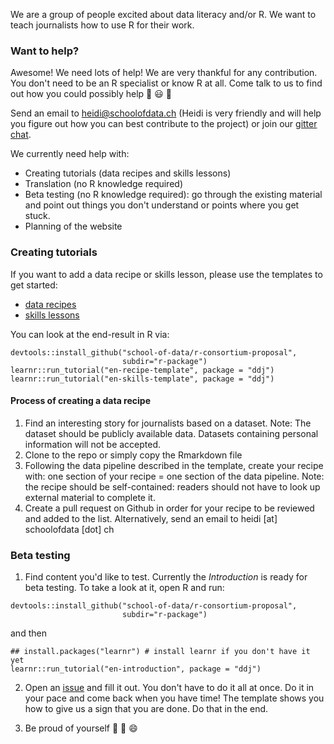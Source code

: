 We are a group of people excited about data literacy and/or R. We want to teach journalists how to use R for their work.

### Want to help?
Awesome! We need lots of help!
We are very thankful for any contribution. You don't need to be an R specialist or know R at all. 
Come talk to us to find out how you could possibly help :cake: :smiley: :clap:
 
Send an email to heidi@schoolofdata.ch (Heidi is very friendly and will help you figure out how you 
can best contribute to the project) or join our [gitter chat](https://gitter.im/school-of-data/r-consortium-proposal).
 
We currently need help with:
 
 - Creating tutorials (data recipes and skills lessons)
 - Translation (no R knowledge required)
 - Beta testing (no R knowledge required): go through the existing material and point out 
 things you don't understand or points where you get stuck. 
 - Planning of the website
 
 ### Creating tutorials
 If you want to add a data recipe or skills lesson, please use the templates to get started:
 
- [data recipes](https://github.com/school-of-data/r-consortium-proposal/tree/master/r-package/inst/tutorials/en-recipe-template)
- [skills lessons](https://github.com/school-of-data/r-consortium-proposal/tree/master/r-package/inst/tutorials/en-skills-template)

You can look at the end-result in R via:
```
devtools::install_github("school-of-data/r-consortium-proposal", 
                         subdir="r-package")
learnr::run_tutorial("en-recipe-template", package = "ddj")
learnr::run_tutorial("en-skills-template", package = "ddj")
```

#### Process of creating a data recipe

1. Find an interesting story for journalists based on a dataset. Note: The dataset should be publicly available data. Datasets containing personal information will not be accepted.
2. Clone to the repo or simply copy the Rmarkdown file
3. Following the data pipeline described in the template, create your recipe with: one section of your recipe = one section of the data pipeline. Note: the recipe should be self-contained: readers should not have to look up external material to complete it.
4. Create a pull request on Github in order for your recipe to be reviewed and added to the list. Alternatively, send an email to heidi [at] schoolofdata [dot] ch


### Beta testing

1. Find content you'd like to test. Currently the *Introduction* <!-- and the *Swiss dual use data recipe* are --> is 
ready for beta testing. To take a look at <!-- them -->it, 
open R and run:
```
devtools::install_github("school-of-data/r-consortium-proposal", 
                         subdir="r-package")
```
and then 
```
## install.packages("learnr") # install learnr if you don't have it yet
learnr::run_tutorial("en-introduction", package = "ddj")
```
<!-- 
for looking at the *Introduction* or
```
learnr::run_tutorial("en-recipe-switzerland-dual-use", package = "ddj")
```
for the *Swiss dual use data recipe*.
-->

2. Open an [issue](https://github.com/school-of-data/r-consortium-proposal/issues/new) and fill it out. You don't have to do it all at once. Do it in your pace and come back when you have time! The template shows you how to give us a sign that you are done. Do that in the end.

3. Be proud of yourself :cake: :clap: :smile:
